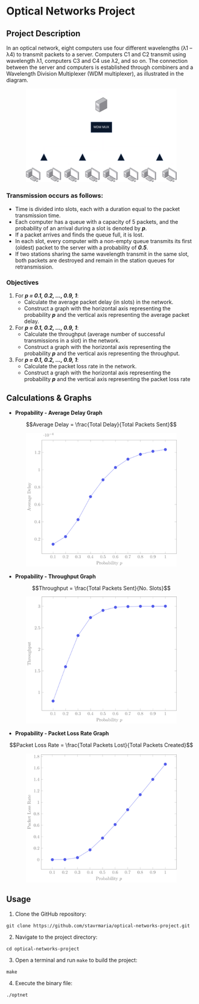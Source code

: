# Optical Networks Project

## Project Description
In an optical network, eight computers use four different wavelengths (λ1 – λ4) to transmit packets to a server. Computers C1 and C2 transmit using wavelength λ1, computers C3 and C4 use λ2, and so on. The connection between the server and computers is established through combiners and a Wavelength Division Multiplexer (WDM multiplexer), as illustrated in the diagram.

<p align="center">
<img src="images/opt-net.png" alt="network topology" width="400"/>
</p>

### Transmission occurs as follows:
- Time is divided into slots, each with a duration equal to the packet transmission time.
- Each computer has a queue with a capacity of 5 packets, and the probability of an arrival during a slot is denoted by ***p***.
- If a packet arrives and finds the queue full, it is lost.
- In each slot, every computer with a non-empty queue transmits its first (oldest) packet to the server with a probability of ***0.5***. 
- If two stations sharing the same wavelength transmit in the same slot, both packets are destroyed and remain in the station queues for retransmission.

### Objectives
1. For ***p = 0.1, 0.2, ..., 0.9, 1***:
    - Calculate the average packet delay (in slots) in the network.
    - Construct a graph with the horizontal axis representing the probability ***p*** and the vertical axis representing the average packet delay.
2. For ***p = 0.1, 0.2, ..., 0.9, 1***:
    - Calculate the throughput (average number of successful transmissions in a slot) in the network.
    - Construct a graph with the horizontal axis representing the probability ***p*** and the vertical axis representing the throughput.
3. For ***p = 0.1, 0.2, ..., 0.9, 1***:
    - Calculate the packet loss rate in the network.
    - Construct a graph with the horizontal axis representing the probability ***p*** and the vertical axis representing the packet loss rate

## Calculations & Graphs
- **Propability - Average Delay Graph**
```math
Average Delay = \frac{Total Delay}{Total Packets Sent}
```

<p align="center">
<img src="images/average-delay.png" alt="propability - average delay graph" width="400"/>
</p>

- **Propability - Throughput Graph**
```math
Throughput = \frac{Total Packets Sent}{No. Slots}
```

<p align="center">
<img src="images/throughtput.png" alt="propability - throughput graph" width="400"/>
</p>

- **Propability - Packet Loss Rate Graph**
```math
Packet Loss Rate = \frac{Total Packets Lost}{Total Packets Created}
```

<p align="center">
<img src="images/packet-loss-rate.png" alt="propability - packet loss rate graph" width="400"/>
</p>

## Usage
1. Clone the GitHub repository:
```
git clone https://github.com/stavrmaria/optical-networks-project.git
```
2. Navigate to the project directory:
```
cd optical-networks-project
```
3. Open a terminal and run `make` to build the project:

```
make
```
4. Execute the binary file:
```
./optnet
```
